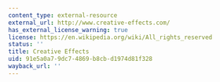 ```yaml
---
content_type: external-resource
external_url: http://www.creative-effects.com/
has_external_license_warning: true
license: https://en.wikipedia.org/wiki/All_rights_reserved
status: ''
title: Creative Effects
uid: 91e5a0a7-9dc7-4869-b8cb-d1974d81f328
wayback_url: ''
---
```

